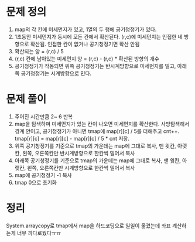 # 문제 정의

1. map의 각 칸에 미세먼지가 있고, 1열의 두 행에 공기청정기가 있다.
2. 1초동안 미세먼지가 동시에 모든 칸에서 확산된다. (r,c)에 미세먼지는 인접한 네 방향으로 확산됨. 인접한 칸이 없거나 공기청정기면 확산 안됨
3. 확산되는 양 = (r,c) / 5
4. (r,c) 칸에 남아있는 미세먼지 양 = (r,c) - (r,c) * 확산된 방향의 개수
5. 공기청정기가 작동되면 위쪽 공기청정기는 반시계방향으로 미세먼지를 밀고, 아래쪽 공기청정기는 시계방향으로 민다.

# 문제 풀이

1. 주어진 시간만큼  2~ 6 반복
2. map을 탐색하며 미세먼지가 있는 칸이 나오면 미세먼지를 확산한다. 사방탐색해서 경계 안이고, 공기청정기가 아니면 tmap에 map[r][c] / 5를 더해주고 cnt++. tmap[r][c] = map[r][c] - map[r][c] / 5 * cnt 저장.
3. 위쪽 공기청정기를 기준으로 tmap의 가운데는 map에 그대로 복사, 맨 윗칸, 아랫칸, 왼쪽, 오른쪽칸만 반시계방향으로 한칸씩 밀어서 복사
4. 아래쪽 공기청정기를 기준으로 tmap의 가운데는 map에 그대로 복사, 맨 윗칸, 아랫칸, 왼쪽, 오른쪽칸만 시계방향으로 한칸씩 밀어서 복사
5. map에 공기청정기 -1 복사 
6. tmap 0으로 초기화

# 정리

System.arraycopy로 tmap에서 map을 하드코딩으로 일일이 옮겼는데 좌표 계산하는게 너무 까다로웠다ㅠㅠ